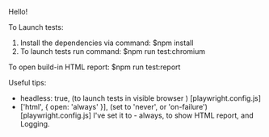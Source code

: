 Hello!

To Launch tests:

1. Install the dependencies via command: $npm install
2. To launch tests run command: $npm run test:chromium

To open build-in HTML report: $npm run test:report

Useful tips:

- headless: true, (to launch tests in visible browser ) [playwright.config.js]
- ['html', { open: 'always' }], (set to 'never', or 'on-failure') [playwright.config.js]
  I've set it to - always, to show HTML report, and Logging.
